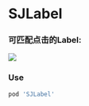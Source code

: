 # SJLabel

### 可匹配点击的Label:
<img src="https://github.com/changsanjiang/SJAttributesFactory/blob/master/Demo/SJAttributesFactory/action.gif" />

### Use

```ruby
pod 'SJLabel'
```
